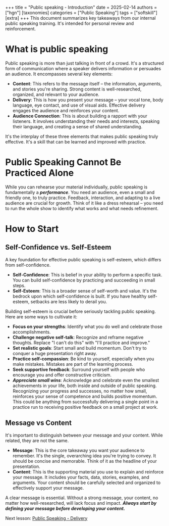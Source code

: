 +++
title = "Public speaking - Introduction"
date = 2025-02-14
authors = ["hgn"]
[taxonomies]
categories = ["Public Speaking"]
tags = ["softskill"]
[extra]
+++
This document summarizes key takeaways from our internal public speaking training.  It's intended for personal review and reinforcement.

# What is public speaking
Public speaking is more than just talking in front of a crowd. It's a structured form of communication where a speaker delivers information or persuades an audience.  It encompasses several key elements:

- **Content**: This refers to the message itself – the information, arguments, and stories you're sharing. Strong content is well-researched, organized, and relevant to your audience.
- **Delivery**: This is how you present your message – your vocal tone, body language, eye contact, and use of visual aids. Effective delivery engages the audience and reinforces your content.
- **Audience Connection**: This is about building a rapport with your listeners. It involves understanding their needs and interests, speaking their language, and creating a sense of shared understanding.

It's the interplay of these three elements that makes public speaking truly effective. It's a skill that can be learned and improved with practice.

# Public Speaking Cannot Be Practiced Alone
While you can rehearse your material individually, public speaking is fundamentally a ***performance***.  You need an audience, even a small and friendly one, to truly practice.  Feedback, interaction, and adapting to a live audience are crucial for growth.  Think of it like a dress rehearsal – you need to run the whole show to identify what works and what needs refinement.

# How to Start
## Self-Confidence vs. Self-Esteem
A key foundation for effective public speaking is self-esteem, which differs from self-confidence.
- **Self-Confidence**: This is belief in your ability to perform a specific task. You can build self-confidence by practicing and succeeding in small steps.
- **Self-Esteem**: This is a broader sense of self-worth and value. It's the bedrock upon which self-confidence is built. If you have healthy self-esteem, setbacks are less likely to derail you.

Building self-esteem is crucial before seriously tackling public speaking.  Here are some ways to cultivate it:
- **Focus on your strengths**: Identify what you do well and celebrate those accomplishments.
- **Challenge negative self-talk**: Recognize and reframe negative thoughts. Replace "I can't do this" with "I'll practice and improve."
- **Set realistic goals**: Start small and build momentum. Don't try to conquer a huge presentation right away.
- **Practice self-compassion**: Be kind to yourself, especially when you make mistakes. Mistakes are part of the learning process.
- **Seek supportive feedback**: Surround yourself with people who encourage you and offer constructive criticism.
- ***Appreciate small wins***: Acknowledge and celebrate even the smallest achievements in your life, both inside and outside of public speaking. Recognizing your progress and successes, no matter how small, reinforces your sense of competence and builds positive momentum. This could be anything from successfully delivering a single point in a practice run to receiving positive feedback on a small project at work.

## Message vs Content
It's important to distinguish between your message and your content.  While related, they are not the same.
- **Message**: This is the core takeaway you want your audience to remember. It's the single, overarching idea you're trying to convey. It should be concise and memorable. Think of it as the headline of your presentation.
- **Content**: This is the supporting material you use to explain and reinforce your message. It includes your facts, data, stories, examples, and arguments. Your content should be carefully selected and organized to effectively support your message.

A clear message is essential.  Without a strong message, your content, no matter how well-researched, will lack focus and impact.  ***Always start by defining your message before developing your content.***

Next lesson: [Public Speaking - Delivery](@/pages/about.md)